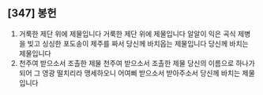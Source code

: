 ## [347] 봉헌

1) 거룩한 제단 위에 제물입니다 거룩한 제단 위에 제물입니다 알알이 익은 곡식 제병을 빚고 싱싱한 포도송이 제주를 짜서 당신께 바치옵는 제물입니다 당신께 바치는 제물입니다  
2) 천주여 받으소서 조촐한 제물 천주여 받으소서 조촐한 제물 당신의 이름으로 하나가 되어 그 영광 떨치리라 맹세하오니 어여삐 받으소서 받아주소서 당신께 바치는 제물입니다
